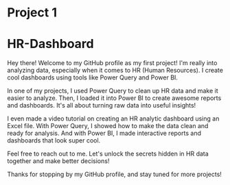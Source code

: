 # Project 1 
# HR-Dashboard
Hey there! Welcome to my GitHub profile as my first project! I'm really into analyzing data, especially when it comes to HR (Human Resources). I create cool dashboards using tools like Power Query and Power BI.

In one of my projects, I used Power Query to clean up HR data and make it easier to analyze. Then, I loaded it into Power BI to create awesome reports and dashboards. It's all about turning raw data into useful insights!

I even made a video tutorial on creating an HR analytic dashboard using an Excel file. With Power Query, I showed how to make the data clean and ready for analysis. And with Power BI, I made interactive reports and dashboards that look super cool.

Feel free to reach out to me. Let's unlock the secrets hidden in HR data together and make better decisions!

Thanks for stopping by my GitHub profile, and stay tuned for more projects!
